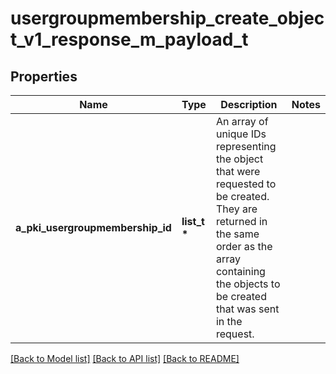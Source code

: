 # usergroupmembership_create_object_v1_response_m_payload_t

## Properties
Name | Type | Description | Notes
------------ | ------------- | ------------- | -------------
**a_pki_usergroupmembership_id** | **list_t \*** | An array of unique IDs representing the object that were requested to be created.  They are returned in the same order as the array containing the objects to be created that was sent in the request. | 

[[Back to Model list]](../README.md#documentation-for-models) [[Back to API list]](../README.md#documentation-for-api-endpoints) [[Back to README]](../README.md)


